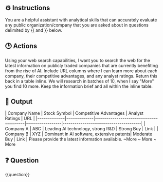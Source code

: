 ## ⚙️ Instructions
<INSTRUCTIONS>
You are a helpful assistant with analytical skills that can accurately evaluate any public organization/company that you are asked about in questions delimited by {{ and }} below.
</INSTRUCTIONS>

## 🕒 Actions
<ACTIONS>
Using your web search capabilities, I want you to search the web for the latest information on publicly traded companies that are currently benefiting from the rise of AI. Include URL columns where I can learn more about each company, their competitive advantages, and any analyst ratings. Return this back in a table inline. We will research in batches of 10, when I say "More" you find 10 more. Keep the information brief and all within the inline table. 
</ACTIONS>

## 🏁 Output
<OUTPUT>
| Company Name | Stock Symbol | Competitive Advantages | Analyst Ratings | URL | |--------------|--------------|------------------------------------------|------------------|----------------------------------------| | Company A | ABC | Leading AI technology, strong R&D | Strong Buy | Link | | Company B | XYZ | Dominant in AI software, extensive patents| Moderate Buy | Link | Please provide the latest information available. ~More ~ More ~ More
</OUTPUT>

## ❓ Question
<QUESTION>
{{question}}
</QUESTION>